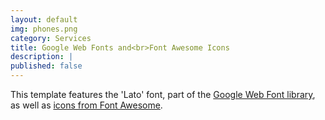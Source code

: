 ```yaml
---
layout: default
img: phones.png
category: Services
title: Google Web Fonts and<br>Font Awesome Icons
description: |
published: false
---
```

This template features the 'Lato' font, part of the [Google Web Font library](http://www.google.com/fonts), as well as [icons from Font Awesome](http://fontawesome.io).
